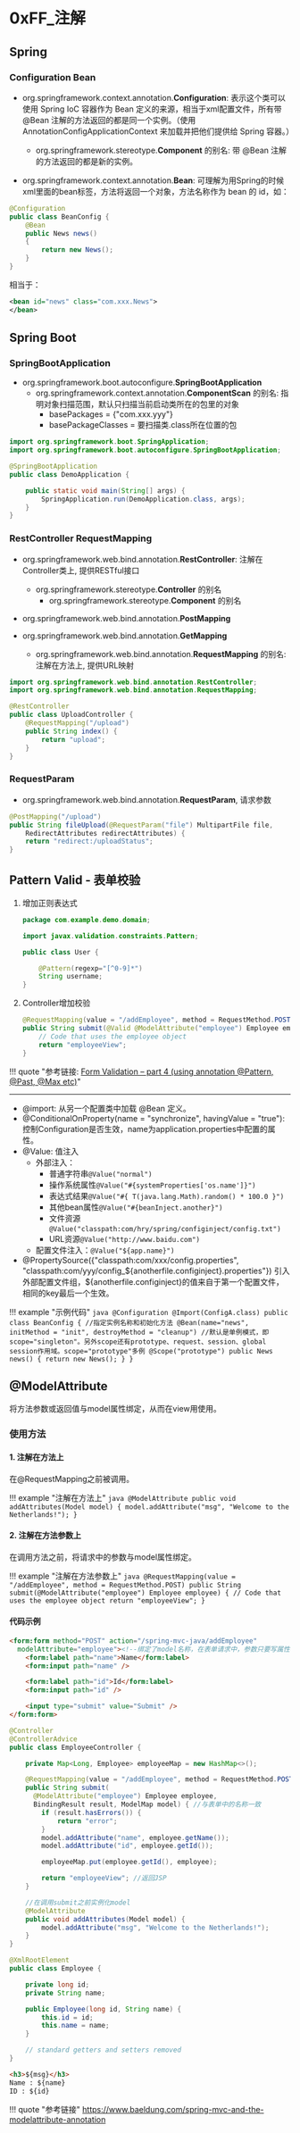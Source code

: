 # 0xFF_注解

## Spring

### Configuration Bean

- org.springframework.context.annotation.**Configuration**: 表示这个类可以使用 Spring IoC 容器作为 Bean 定义的来源，相当于xml配置文件，所有带 @Bean 注解的方法返回的都是同一个实例。（使用 AnnotationConfigApplicationContext 来加载并把他们提供给 Spring 容器。）
    - org.springframework.stereotype.**Component** 的别名: 带 @Bean 注解的方法返回的都是新的实例。

- org.springframework.context.annotation.**Bean**: 可理解为用Spring的时候xml里面的bean标签，方法将返回一个对象，方法名称作为 bean 的 id，如：

```java
@Configuration
public class BeanConfig {
    @Bean
    public News news()
    {
        return new News();
    }
}
```

相当于：

```xml
<bean id="news" class="com.xxx.News">
</bean>
```


## Spring Boot

### SpringBootApplication

- org.springframework.boot.autoconfigure.**SpringBootApplication**
    - org.springframework.context.annotation.**ComponentScan** 的别名: 指明对象扫描范围，默认只扫描当前启动类所在的包里的对象
        - basePackages = {"com.xxx.yyy"}
        - basePackageClasses = 要扫描类.class所在位置的包

```java
import org.springframework.boot.SpringApplication;
import org.springframework.boot.autoconfigure.SpringBootApplication;

@SpringBootApplication
public class DemoApplication {

    public static void main(String[] args) {
        SpringApplication.run(DemoApplication.class, args);
    }
}
```

### RestController RequestMapping

- org.springframework.web.bind.annotation.**RestController**: 注解在Controller类上, 提供RESTful接口
    - org.springframework.stereotype.**Controller** 的别名
        - org.springframework.stereotype.**Component** 的别名

- org.springframework.web.bind.annotation.**PostMapping**
- org.springframework.web.bind.annotation.**GetMapping**
    - org.springframework.web.bind.annotation.**RequestMapping** 的别名: 注解在方法上, 提供URL映射

```java
import org.springframework.web.bind.annotation.RestController;
import org.springframework.web.bind.annotation.RequestMapping;

@RestController
public class UploadController {
    @RequestMapping("/upload")
    public String index() {
        return "upload";
    }
}
```

### RequestParam

- org.springframework.web.bind.annotation.**RequestParam**, 请求参数

```java
@PostMapping("/upload")
public String fileUpload(@RequestParam("file") MultipartFile file,
    RedirectAttributes redirectAttributes) {
    return "redirect:/uploadStatus";
}
```


## Pattern Valid - 表单校验

1. 增加正则表达式

    ```java hl_lines="3 7"
    package com.example.demo.domain;

    import javax.validation.constraints.Pattern;

    public class User {

        @Pattern(regexp="[^0-9]*")
        String username;
    }
    ```

1. Controller增加校验

    ```java hl_lines="2"
    @RequestMapping(value = "/addEmployee", method = RequestMethod.POST)
    public String submit(@Valid @ModelAttribute("employee") Employee employee) {
        // Code that uses the employee object
        return "employeeView";
    }
    ```


!!! quote "参考链接: [Form Validation – part 4 (using annotation @Pattern, @Past, @Max etc)](http://technicalstack.com/form-validation-part-4-using-annotation-pattern-past-max-etc/)"

---

- @import: 从另一个配置类中加载 @Bean 定义。
- @ConditionalOnProperty(name = "synchronize", havingValue = "true"): 控制Configuration是否生效，name为application.properties中配置的属性。
- @Value: 值注入
    - 外部注入：
        - 普通字符串`@Value("normal")`
        - 操作系统属性`@Value("#{systemProperties['os.name']}")`
        - 表达式结果`@Value("#{ T(java.lang.Math).random() * 100.0 }")`
        - 其他bean属性`@Value("#{beanInject.another}")`
        - 文件资源`@Value("classpath:com/hry/spring/configinject/config.txt")`
        - URL资源`@Value("http://www.baidu.com")`
    - 配置文件注入：`@Value("${app.name}")`
- @PropertySource({"classpath:com/xxx/config.properties", "classpath:com/yyy/config_${anotherfile.configinject}.properties"}) 引入外部配置文件组，${anotherfile.configinject}的值来自于第一个配置文件，相同的key最后一个生效。

!!! example "示例代码"
    ```java
    @Configuration
    @Import(ConfigA.class)
    public class BeanConfig {
      //指定实例名称和初始化方法
      @Bean(name="news", initMethod = "init", destroyMethod = "cleanup")
      //默认是单例模式，即scope="singleton"。另外scope还有prototype、request、session、global session作用域。scope="prototype"多例
      @Scope("prototype")
      public News news()
      {
        return new News();
      }
    }
    ```


## @ModelAttribute

将方法参数或返回值与model属性绑定，从而在view用使用。

### 使用方法

#### 1. 注解在方法上

在@RequestMapping之前被调用。

!!! example "注解在方法上"
    ```java
    @ModelAttribute
    public void addAttributes(Model model) {
        model.addAttribute("msg", "Welcome to the Netherlands!");
    }
    ```

#### 2. 注解在方法参数上

在调用方法之前，将请求中的参数与model属性绑定。

!!! example "注解在方法参数上"
    ```java
    @RequestMapping(value = "/addEmployee", method = RequestMethod.POST)
    public String submit(@ModelAttribute("employee") Employee employee) {
        // Code that uses the employee object
        return "employeeView";
    }
    ```

#### 代码示例

```html tab="view"
<form:form method="POST" action="/spring-mvc-java/addEmployee"
  modelAttribute="employee"><!--绑定了model名称，在表单请求中，参数只要写属性名称就可以了-->
    <form:label path="name">Name</form:label>
    <form:input path="name" />

    <form:label path="id">Id</form:label>
    <form:input path="id" />

    <input type="submit" value="Submit" />
</form:form>
```

```java tab="controller"
@Controller
@ControllerAdvice
public class EmployeeController {

    private Map<Long, Employee> employeeMap = new HashMap<>();

    @RequestMapping(value = "/addEmployee", method = RequestMethod.POST)
    public String submit(
      @ModelAttribute("employee") Employee employee,
      BindingResult result, ModelMap model) { //与表单中的名称一致
        if (result.hasErrors()) {
            return "error";
        }
        model.addAttribute("name", employee.getName());
        model.addAttribute("id", employee.getId());

        employeeMap.put(employee.getId(), employee);

        return "employeeView"; //返回JSP
    }

    //在调用submit之前实例化model
    @ModelAttribute
    public void addAttributes(Model model) {
        model.addAttribute("msg", "Welcome to the Netherlands!");
    }
}
```

```java tab="model"
@XmlRootElement
public class Employee {

    private long id;
    private String name;

    public Employee(long id, String name) {
        this.id = id;
        this.name = name;
    }

    // standard getters and setters removed
}
```

```html tab="result"
<h3>${msg}</h3>
Name : ${name}
ID : ${id}
```

!!! quote "参考链接"
    <https://www.baeldung.com/spring-mvc-and-the-modelattribute-annotation>

